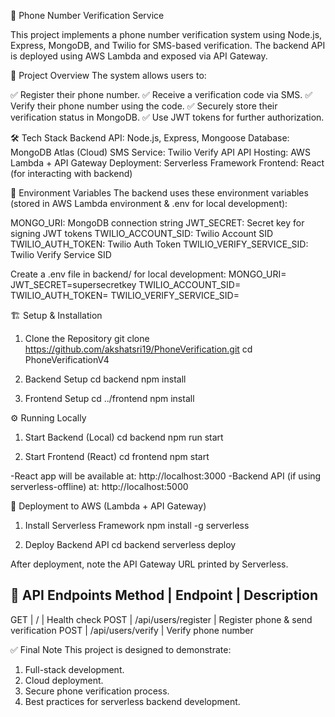 📱 Phone Number Verification Service

This project implements a phone number verification system using Node.js, Express, MongoDB, and Twilio for SMS-based verification. The backend API is deployed using AWS Lambda and exposed via API Gateway.

🚀 Project Overview
The system allows users to:

✅ Register their phone number.
✅ Receive a verification code via SMS.
✅ Verify their phone number using the code.
✅ Securely store their verification status in MongoDB.
✅ Use JWT tokens for further authorization.

🛠️ Tech Stack
Backend API:	Node.js, Express, Mongoose
Database:   	MongoDB Atlas (Cloud)
SMS Service:	Twilio Verify API
API Hosting:	AWS Lambda + API Gateway
Deployment: 	Serverless Framework
Frontend:   	React (for interacting with backend)


📡 Environment Variables
The backend uses these environment variables (stored in AWS Lambda environment & .env for local development):

MONGO_URI: 	                MongoDB connection string
JWT_SECRET:	                Secret key for signing JWT tokens
TWILIO_ACCOUNT_SID:	        Twilio Account SID
TWILIO_AUTH_TOKEN:	        Twilio Auth Token
TWILIO_VERIFY_SERVICE_SID:	Twilio Verify Service SID

Create a .env file in backend/ for local development:
MONGO_URI=<your-mongodb-uri>
JWT_SECRET=supersecretkey
TWILIO_ACCOUNT_SID=<your-twilio-account-sid>
TWILIO_AUTH_TOKEN=<your-twilio-auth-token>
TWILIO_VERIFY_SERVICE_SID=<your-twilio-verify-service-sid>

🏗️ Setup & Installation

1. Clone the Repository
git clone https://github.com/akshatsri19/PhoneVerification.git
cd PhoneVerificationV4

2. Backend Setup
cd backend
npm install

3. Frontend Setup
cd ../frontend
npm install

⚙️ Running Locally
1. Start Backend (Local)
cd backend
npm run start

2. Start Frontend (React)
cd frontend
npm start

-React app will be available at: http://localhost:3000
-Backend API (if using serverless-offline) at: http://localhost:5000

🚀 Deployment to AWS (Lambda + API Gateway)
1. Install Serverless Framework
npm install -g serverless

2. Deploy Backend API
cd backend
serverless deploy

After deployment, note the API Gateway URL printed by Serverless.

🧪 API Endpoints
Method |	Endpoint	        |     Description
-----------------------------------------------------------------------
GET	   |    /	                |   Health check
POST   |	/api/users/register |	Register phone & send verification
POST   |	/api/users/verify   |	Verify phone number


✅ Final Note
This project is designed to demonstrate:

1. Full-stack development.
2. Cloud deployment.
3. Secure phone verification process.
4. Best practices for serverless backend development.


